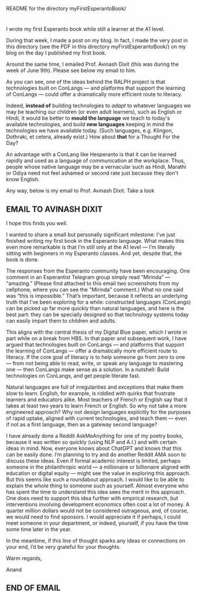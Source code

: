 README for the directory myFirstEsperantoBook/

#

I wrote my first Esperanto book while still a learner at the A1 level. 

During that week, I made a post on my blog. In fact, I made the very post in this directory (see the PDF in this directory myFirstEsperantoBook/) on my blog on the day I published my first book.

Around the same time, I emailed Prof. Avinash Dixit (this was during the week of June 9th). Please see below my email to him.

As you can see, one of the ideas behind the RALPH project is that technologies built on ConLangs — and platforms that support the learning of ConLangs — could offer a dramatically more efficient route to literacy. 

Indeed, **instead of** building technologies to *adapt* to whatever languages we may be teaching our children (or even adult learners), such as English or Hindi, it would be better to **mould the language** 
we teach to today's available technologies, and build **new languages** keeping in mind the technologies we have available today. (Such languages, e.g. Klingon, Dothraki, et cetera, already exist.) How about
**that** for a Thought For the Day?

An advantage with a ConLang like Hesperanto is that it can be learned rapidly and used as a language of communication at the workplace. Thus, people whose native language may be a vernacular such as Hindi, Marathi or Odiya need not feel ashamed or second rate just because they don't know English.

Any way, below is my email to Prof. Avinash Dixit. Take a look

## EMAIL TO AVINASH DIXIT

I hope this finds you well.

I wanted to share a small but personally significant milestone: I’ve just finished writing my first book in the Esperanto language. What makes this even more remarkable is that I’m still only at the A1 level — I’m literally sitting with beginners in my Esperanto classes. And yet, despite that, the book is done.

The responses from the Esperanto community have been encouraging. One comment in an Esperantist Telegram group simply read “Mirinda” — “amazing.” (Please find attached to this email two screenshots from my cellphone, where you can see the "Mirinda" comment.) What no one said was “this is impossible.” That’s important, because it reflects an underlying truth that I’ve been exploring for a while: constructed languages (ConLangs) can be picked up far more quickly than natural languages, and here is the best part: they can be specially designed so that technology systems today can easily impart them to children and adults.

This aligns with the central thesis of my Digital Blue paper, which I wrote in part while on a break from HBS. In that paper and subsequent work, I have argued that technologies built on ConLangs — and platforms that support the learning of ConLangs — offer a dramatically more efficient route to literacy. If the core goal of literacy is to help someone go from zero to one — from not being able to read, write, or speak any language to mastering one — then ConLangs make sense as a solution. In a nutshell: Build technologies on ConLangs, and get people literate fast.

Natural languages are full of irregularities and exceptions that make them slow to learn. English, for example, is riddled with quirks that frustrate learners and educators alike. Most teachers of French or English say that it takes at least two years to learn French or English. So why not take a more engineered approach? Why not design languages explicitly for the purposes of rapid uptake, aligned with current technologies, and teach them — even if not as a first language, then as a gateway second language?

I have already done a Reddit AskMeAnything for one of my poetry books, because it was written so quickly (using NLP and A.I.) and with certain ideas in mind. Now, everyone knows about ChatGPT and knows that this can be easily done. I’m planning to try and do another Reddit AMA soon to discuss these ideas. Even if formal academic interest is limited, perhaps someone in the philanthropic world — a millionaire or billionaire aligned with education or digital equity — might see the value in exploring this approach. But this seems like such a roundabout approach. I would like to be able to explain the whole thing to someone such as yourself. Almost everyone who has spent the time to understand this idea sees the merit in this approach. One does need to support this idea further with empirical research, but interventions involving development economics often cost a lot of money. A quarter million dollars would not be considered outrageous, and, of course, we would need to find sponsors. I would appreciate it if perhaps, I could meet someone in your department, or indeed, yourself, if you have the time some time later in the year.

In the meantime, if this line of thought sparks any ideas or connections on your end, I’d be very grateful for your thoughts.

Warm regards,

Anand

## END OF EMAIL 
